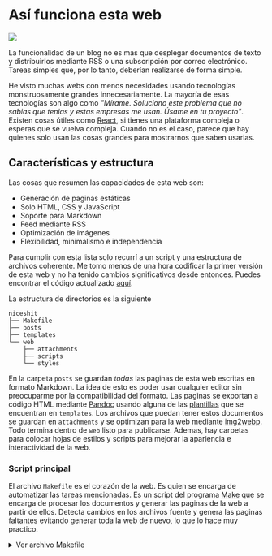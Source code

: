 # Así funciona esta web

![](attachments/pepe-hacker.webp)

La funcionalidad de un blog no es mas que desplegar documentos de texto y distribuirlos mediante RSS o una subscripción por correo electrónico. Tareas simples que, por lo tanto, deberían realizarse de forma simple.

He visto muchas webs con menos necesidades usando tecnologías monstruosamente grandes innecesariamente. La mayoría de esas tecnologías son algo como _"Mírame. Soluciono este problema que no sabias que tenias y estas empresas me usan. Úsame en tu proyecto"_. Existen cosas útiles como [React](https://reactjs.org/), si tienes una plataforma compleja o esperas que se vuelva compleja. Cuando no es el caso, parece que hay quienes solo usan las cosas grandes para mostrarnos que saben usarlas.

## Características y estructura

Las cosas que resumen las capacidades de esta web son:

- Generación de paginas estáticas
- Solo HTML, CSS y JavaScript
- Soporte para Markdown
- Feed mediante RSS
- Optimización de imágenes
- Flexibilidad, minimalismo e independencia

Para cumplir con esta lista solo recurrí a un script y una estructura de archivos coherente. Me tomo menos de una hora codificar la primer versión de esta web y no ha tenido cambios significativos desde entonces. Puedes encontrar el código actualizado [aquí](https://github.com/AstralCam/niceshit). 

La estructura de directorios es la siguiente

```
niceshit
├── Makefile
├── posts
├── templates
└── web
    ├── attachments
    ├── scripts
    └── styles
```

En la carpeta `posts` se guardan _todas_ las paginas de esta web escritas en formato Markdown. La idea de esto es poder usar cualquier editor sin preocuparme por la compatibilidad del formato. Las paginas se exportan a código HTML mediante [Pandoc](https://pandoc.org/) usando alguna de las [plantillas](https://pandoc.org/MANUAL.html#templates) que se encuentran en `templates`. Los archivos que puedan tener estos documentos se guardan en `attachments` y se optimizan para la web mediante [img2webp](https://developers.google.com/speed/webp/). Todo termina dentro de `web` listo para publicarse. Ademas, hay carpetas para colocar hojas de estilos y scripts para mejorar la apariencia e interactividad de la web.

### Script principal

El archivo `Makefile` es el corazón de la web. Es quien se encarga de automatizar las tareas mencionadas. Es un script del programa [Make](https://www.gnu.org/software/make/) que se encarga de procesar los documentos y generar las paginas de la web a partir de ellos. Detecta cambios en los archivos fuente y genera las paginas faltantes evitando generar toda la web de nuevo, lo que lo hace muy practico.


<details>
<summary>Ver archivo Makefile</summary>
```bash
URL ?= https://niceshit.tk/

LANG := es
DESCRIPTION := Un blog penoso, insignificante y para nada serio.

MD_NOTES := $(shell ls -b posts/*.md)
HTML_NOTES := $(shell ls -b posts/*.md \
							| sed -e 's,posts/,web/,g' -e 's/.md/.html/g')

all: $(HTML_NOTES)

web/%.html: posts/%.md templates/post.html
	@echo procesando "$<"
	@pandoc -s \
		--metadata title="$$(grep '^# ' $< | sed 's,# ,,')" \
		--metadata lang="$(LANG)" \
		--metadata description-meta="$(DESCRIPTION)" \
		--template templates/post.html \
		--css styles/main.css \
		--css styles/ui.css \
		--css styles/theme.css \
		--katex=https://cdn.jsdelivr.net/npm/katex@0.15.2/dist/ \
		"$<" -o "$@"

feed:
	@printf '<?xml version="1.0" encoding="UTF-8"?>\n<rss version="2.0">\n<channel>\n<title>NiceShit!</title>\n<link>https://niceshit.ml/</link>\n<description>Blog sobre ciencia, humanidades y tecnología.</description>\n' > web/feed.xml
	@for i in $(MD_NOTES); do \
		if [ $$i != 'posts/index.md' ] && [ $$i != 'posts/donaciones.md' ] && [ $$i != 'posts/404.md' ]; then \
		printf '<item>\n<title>%s</title>\n<link>%s</link>\n<guid>%s</guid>\n<description><![CDATA[ %s ]]></description>\n</item>\n' \
		"$$(grep '^# ' $$i | sed -e 's,# ,,g')" \
		"$$(echo "$(URL)$$i" | sed -e 's,posts/,,g' -e 's,.md,.html,g')" \
		"$$(echo "$(URL)$$i" | sed -e 's,posts/,,g' -e 's,.md,.html,g')" \
		"$$(pandoc $$i)" \
		; fi \
		;done >> web/feed.xml
	@printf '</channel>\n</rss>' >> web/feed.xml

clear:
	@rm web/*.html
```
</details>

Este Makefile permite manejar la web mediante comandos de consola. Estos son los disponibles.

- `make`: Genera las paginas nuevas paginas en HTML, actualiza las que han sido editadas y procesa las imágenes que aun no se han optimizado.
- `make feed`: Crea el feed RSS de todas las paginas sobreescribiendo el actual si este existe.
- `make clean`: Elimina todos los archivos HTML contenidos en la capeta `web`.

## Conclusión

Al final, todo esto es la manera en que he solucionado mi necesidad de un blog. Este pequeño sistema satisface mis necesidades y es suficiente para los pocos planes a futuro del blog. La intención principal es incentivar a crear webs propias sin acudir a software innecesario. Si alguien necesita algo que ya este hecho, recomiendo usar [WriteFreely](https://writefreely.org/) o [Blogit](https://pedantic.software/git/blogit) para usuarios que quieran algo mas mínimalista.

